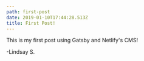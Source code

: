 ```yaml
---
path: first-post
date: 2019-01-10T17:44:28.513Z
title: First Post!
---
```

This is my first post using Gatsby and Netlify's CMS!



\-Lindsay S.
